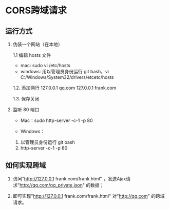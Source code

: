 # CORS跨域请求

## 运行方式

1. 伪装一个网站（在本地）

    1.1 编辑 hosts 文件
    
     - mac: sudo vi /etc/hosts
     - windows: 用以管理员身份运行 git bash，vi C:/Windows/System32/drivers/etcetc/hosts
     
    1.2. 添加两行 127.0.0.1 qq.com
               127.0.0.1 frank.com
               
    1.3. 保存关闭
2. 监听 80 端口

    - Mac：sudo http-server -c-1 -p 80

    - Windows：
    1. 以管理员身份运行 git bash
    2. http-server -c-1 -p 80
    
## 如何实现跨域

1. 访问"http://127.0.0.1 frank.com/frank.html" ，发送Ajax请求"http://qq.com/qq_private.json" 的数据；

2. 即可实现"http://127.0.0.1 frank.com/frank.html" 对"http://qq.com" 的跨域请求。
